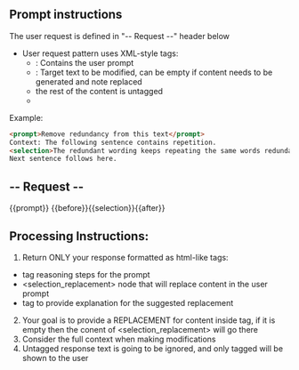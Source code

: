 ## Prompt instructions

The user request is defined in "-- Request --" header below
- User request pattern uses XML-style tags:
  - <prompt>: Contains the user prompt
  - <selection>: Target text to be modified, can be empty if content needs to be generated and note replaced
  - the rest of the content is untagged
  - 

Example:

```md
<prompt>Remove redundancy from this text</prompt>
Context: The following sentence contains repetition.
<selection>The redundant wording keeps repeating the same words redundantly in a redundant way.</selection>
Next sentence follows here.
```

## -- Request --
<prompt>
{{prompt}}
</prompt>
{{before}}<selection>{{selection}}</selection>{{after}}



## Processing Instructions:
1. Return ONLY your response formatted as html-like tags:
  - <reasoning> tag reasoning steps for the prompt
  - <selection_replacement> node that will replace <selection> content in the user prompt
  - <explanation> tag to provide explanation for the suggested replacement
2. Your goal is to provide a REPLACEMENT for content inside <selection> tag, if it is empty then the conent of <selection_replacement> will go there
3. Consider the full context when making modifications
4. Untagged response text is going to be ignored, and only tagged will be shown to the user

